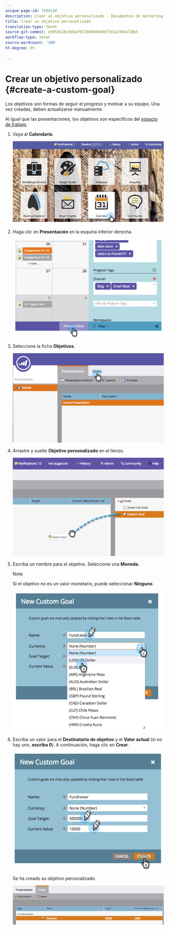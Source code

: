 ```yaml
---
unique-page-id: 7504130
description: Crear un objetivo personalizado - Documentos de marketing - Documentación del producto
title: Crear un objetivo personalizado
translation-type: tm+mt
source-git-commit: e5050328cbddaf072dd60ddd8d7363a704e720b5
workflow-type: tm+mt
source-wordcount: '108'
ht-degree: 0%

---
```



# Crear un objetivo personalizado {#create-a-custom-goal}

Los objetivos son formas de seguir el progreso y motivar a su equipo. Una vez creadas, deben actualizarse manualmente.

Al igual que las presentaciones, los objetivos son específicos del [espacio de trabajo](/help/marketo/product-docs/administration/workspaces-and-person-partitions/understanding-workspaces-and-person-partitions.md).

1. Vaya al **Calendario**.

   ![](assets/2017-05-10-15-30-47-2.png)

1. Haga clic en **Presentación** en la esquina inferior derecha.

   ![](assets/image2015-3-24-12-3a2-3a55.png)

1. Seleccione la ficha **Objetivos**.

   ![](assets/image2015-3-26-12-3a24-3a49.png)

1. Arrastre y suelte **Objetivo personalizado** en el lienzo.

   ![](assets/image2015-3-24-12-3a32-3a45.png)

1. Escriba un nombre para el objetivo. Seleccione una **Moneda**.

   >[!NOTE]
   >
   >Si el objetivo no es un valor monetario, puede seleccionar **Ninguno**.

   ![](assets/image2015-3-24-12-3a36-3a0.png)

1. Escriba un valor para el **Destinatario de objetivo** y el **Valor actual** (si no hay uno, **escriba 0**). A continuación, haga clic en **Crear**.

   ![](assets/image2015-3-24-12-3a39-3a28.png)

   Se ha creado su objetivo personalizado.

   ![](assets/image2015-3-24-12-3a41-3a43.png)

